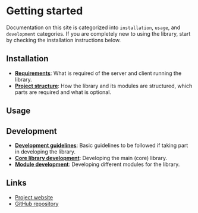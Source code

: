 Getting started
===============

Documentation on this site is categorized into `installation`, `usage`, and `development` categories. If you are completely new to using the library, start by checking the installation instructions below.

## Installation

- **[Requirements](/installation/requirements)**: What is required of the server and client running the library.
- **[Project structure](/installation/project-structure)**: How the library and its modules are structured, which parts are required and what is optional.

## Usage

## Development

- **[Development guidelines](/development/guidelines)**: Basic guidelines to be followed if taking part in developing the library.
- **[Core library development](/development/core-library)**: Developing the main (core) library.
- **[Module development](/development/modules)**: Developing different modules for the library.

## Links

- [Project website](https://epicurrents.io)
- [GitHub repository](https://github.com/epicurrents)